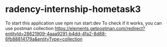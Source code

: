 # radency-internship-hometask3
To start this application use npm run start:dev
To check if it works, you can use postman collection https://elements.getpostman.com/redirect?entityId=28621909-4aaa9291-b4dd-4fa2-8d88-6fb88814179a&entityType=collection
